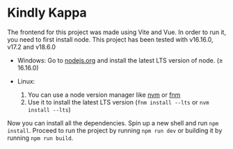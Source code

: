 # Kindly Kappa
The frontend for this project was made using Vite and Vue. In order to run it, you need to first install node. This project has been tested with v16.16.0, v17.2 and v18.6.0
* Windows: Go to [nodejs.org](https://nodejs.org) and install the latest LTS version of node. (≥ 16.16.0)
* Linux:

   1. You can use a node version manager like [nvm](https://github.com/nvm-sh/nvm) or [fnm](https://github.com/Schniz/fnm)
   2. Use it to install the latest LTS version (`fnm install --lts` or `nvm install --lts`)


Now you can install all the dependencies. Spin up a new shell and run `npm install`. Proceed to run the project by running `npm run dev` or building it by running `npm run build`.
